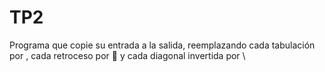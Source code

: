 # TP2
Programa que copie su entrada a la salida, reemplazando cada tabulación por 	, cada retroceso por  y cada diagonal invertida por \
